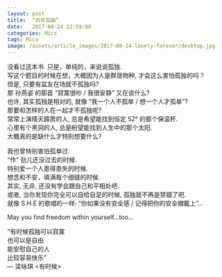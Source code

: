 ```yaml
---
layout: post
title:  “百年孤独”
date:   2017-08-24 22:59:00
categories: Mics
tags: Mics
image: /assets/article_images/2017-08-24-lonely-forever/desktop.jpg
---
```

  
没看过这本书. 只是，单纯的，来说说孤独.   
写这个题目的时候在想，大概因为人是群居物种, 才会这么害怕孤独的吗？   
但是, 只要有盆友在场就不孤独吗?    
那 孙燕姿 的那首 “寂寞很吵 / 我很安静” 又在说什么?   
也许, 其实孤独是相对的, 就像 “我一个人不孤单 / 想一个人才孤单”?   
那要和怎样的人在一起才不孤独呢?   
常常上演晴天霹雳的人, 总是希望能找到恒定 52° 的那个保温杯.   
心里有个黑洞的人, 总是盼望能找到人生中的那个太阳.   
大概真的是缺什么才特别想要什么?   

我也曾特别害怕孤单过.   
“作” 劲儿还没过去的时候.   
特别爱一个人患得患失的时候.   
想念和不安，填满每个细缝的时候.   
其实, 无非, 还没有学会跟自己和平相处吧.   
或者, 当你发现你完全可以自给自足的时候, 孤独就不再是禁锢了吧.   
就像 S.H.E 的歌唱的一样: “你如果没有安全感 / 记得把你的安全帽戴上”…   

May you find freedom within yourself…too…   

"有时候孤独可以寂寞   
也可以是自由   
能安慰自己的人   
比较容易快乐”   
— 梁咏琪 <有时候>   